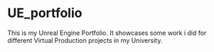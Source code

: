 # UE_portfolio
This is my Unreal Engine Portfolio. It showcases some work i did for different Virtual Production projects in my University.
